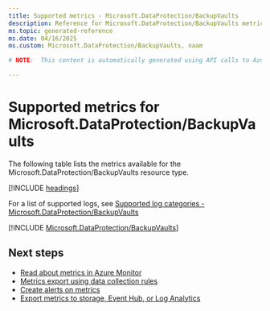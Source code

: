 ```yaml
---
title: Supported metrics - Microsoft.DataProtection/BackupVaults
description: Reference for Microsoft.DataProtection/BackupVaults metrics in Azure Monitor.
ms.topic: generated-reference
ms.date: 04/16/2025
ms.custom: Microsoft.DataProtection/BackupVaults, naam

# NOTE:  This content is automatically generated using API calls to Azure. Any edits made on these files will be overwritten in the next run of the script. 

---
```


  
# Supported metrics for Microsoft.DataProtection/BackupVaults
  
The following table lists the metrics available for the Microsoft.DataProtection/BackupVaults resource type.  
  
  
[!INCLUDE [headings](~/reusable-content/ce-skilling/azure/includes/azure-monitor/reference/metrics/metrics-headings.md)]  
  
  
  
For a list of supported logs, see [Supported log categories - Microsoft.DataProtection/BackupVaults](../supported-logs/microsoft-dataprotection-backupvaults-logs.md)  
  
 

[!INCLUDE [Microsoft.DataProtection/BackupVaults](~/reusable-content/ce-skilling/azure/includes/azure-monitor/reference/metrics/microsoft-dataprotection-backupvaults-metrics-include.md)]  



## Next steps

- [Read about metrics in Azure Monitor](/azure/azure-monitor/data-platform)
- [Metrics export using data collection rules](/azure/azure-monitor/essentials/data-collection-metrics)
- [Create alerts on metrics](/azure/azure-monitor/alerts/alerts-overview)
- [Export metrics to storage, Event Hub, or Log Analytics](/azure/azure-monitor/essentials/platform-logs-overview)
